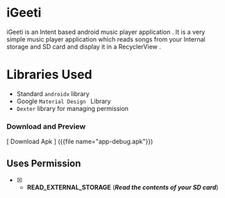 # iGeeti
iGeeti is an Intent based android music player application .
It is a very simple music player application which reads songs from your 
Internal storage and SD card and display it in a RecyclerView .

# Libraries Used

- Standard `androidx` library
- Google `Material Design ` Library
- `Dexter` library for managing permission 

### Download and Preview 

[ Download Apk ] ({{file name="app-debug.apk"}})

## Uses Permission

- [x] - __READ_EXTERNAL_STORAGE__ (***Read the contents of your SD card***)
